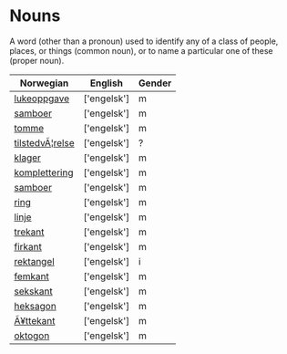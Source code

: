 # Nouns

A word (other than a pronoun) used to identify any of a class of people, places, or things (common noun), or to name a particular one of these (proper noun).

| Norwegian | English | Gender |
| --- | --- | --- |
| [lukeoppgave](https://www.ordnett.no/search?language=no&phrase=) | ['engelsk'] | m |
| [samboer](https://www.ordnett.no/search?language=no&phrase=) | ['engelsk'] | m |
| [tomme](https://www.ordnett.no/search?language=no&phrase=) | ['engelsk'] | m |
| [tilstedvÃ¦relse](https://www.ordnett.no/search?language=no&phrase=) | ['engelsk'] | ? |
| [klager](https://www.ordnett.no/search?language=no&phrase=) | ['engelsk'] | m |
| [komplettering](https://www.ordnett.no/search?language=no&phrase=) | ['engelsk'] | m |
| [samboer](https://www.ordnett.no/search?language=no&phrase=) | ['engelsk'] | m |
| [ring](https://www.ordnett.no/search?language=no&phrase=) | ['engelsk'] | m |
| [linje](https://www.ordnett.no/search?language=no&phrase=) | ['engelsk'] | m |
| [trekant](https://www.ordnett.no/search?language=no&phrase=) | ['engelsk'] | m |
| [firkant](https://www.ordnett.no/search?language=no&phrase=) | ['engelsk'] | m |
| [rektangel](https://www.ordnett.no/search?language=no&phrase=) | ['engelsk'] | i |
| [femkant](https://www.ordnett.no/search?language=no&phrase=) | ['engelsk'] | m |
| [sekskant](https://www.ordnett.no/search?language=no&phrase=) | ['engelsk'] | m |
| [heksagon](https://www.ordnett.no/search?language=no&phrase=) | ['engelsk'] | m |
| [Ã¥ttekant](https://www.ordnett.no/search?language=no&phrase=) | ['engelsk'] | m |
| [oktogon](https://www.ordnett.no/search?language=no&phrase=) | ['engelsk'] | m |
